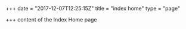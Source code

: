 +++
date = "2017-12-07T12:25:15Z"
title = "index home"
type = "page"

+++
content of the Index Home page

